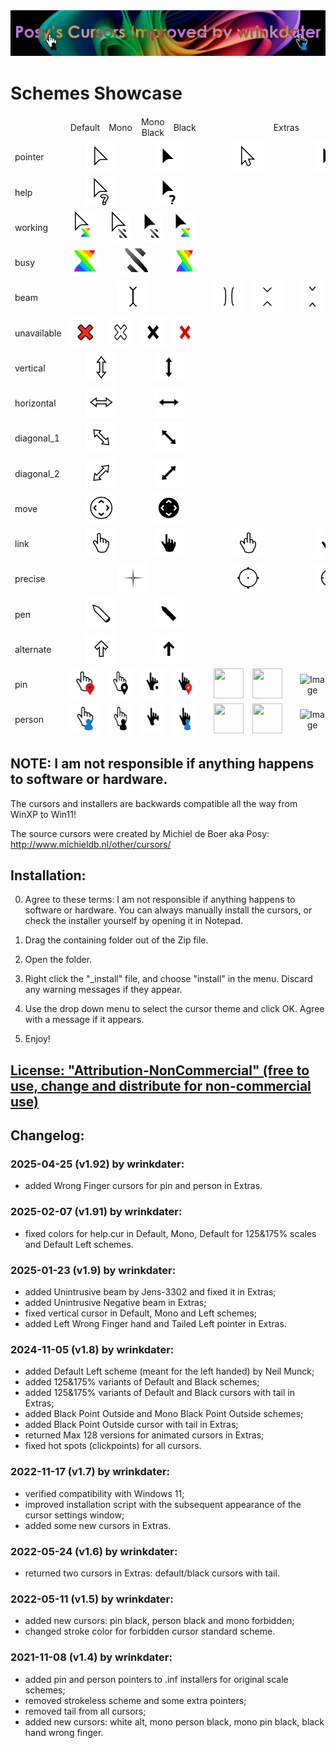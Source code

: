 <img alt="Posys Cursors Improved by wrinkdater" src="./Showcase Images/Posys Cursors Improved by wrinkdater.png" />

# Schemes Showcase
<table><thead><tr><td></td><td align="center">Default</td><td align="center">Mono</td><td align="center">Mono<br>Black</td><td align="center">Black</td><td rowspan="18"></td><td colspan="5" align="center">Extras</td></tr>
<tr><td>pointer</td><td colspan="2" align="center"><img src="https://raw.githubusercontent.com/wrinkdater/Posys-Cursors-Improved-by-wrinkdater/refs/heads/main/Showcase%20Images/Default%20%26%20Mono/pointer.png" alt="Image" width="48" height="48"></td><td colspan="2" align="center"><img src="https://raw.githubusercontent.com/wrinkdater/Posys-Cursors-Improved-by-wrinkdater/refs/heads/main/Showcase%20Images/Black%20%26%20Mono%20Black/pointer.png" alt="Image" width="48" height="48"></td><td colspan="2" align="center"><img src="https://raw.githubusercontent.com/wrinkdater/Posys-Cursors-Improved-by-wrinkdater/refs/heads/main/Showcase%20Images/Extras/Tailed%20pointers/pointer.png" width="48" height="48"></td><td></td><td colspan="2" align="center"><img src="https://raw.githubusercontent.com/wrinkdater/Posys-Cursors-Improved-by-wrinkdater/refs/heads/main/Showcase%20Images/Extras/Tailed%20pointers/Black%20pointer.png" alt="Image" width="48" height="48"></td></tr>
<tr><td>help</td><td colspan="2" align="center"><img src="https://raw.githubusercontent.com/wrinkdater/Posys-Cursors-Improved-by-wrinkdater/refs/heads/main/Showcase%20Images/Default%20%26%20Mono/helpp.png" width="48" height="48"></td><td colspan="2" align="center"><img src="https://raw.githubusercontent.com/wrinkdater/Posys-Cursors-Improved-by-wrinkdater/refs/heads/main/Showcase%20Images/Black%20%26%20Mono%20Black/help.png" alt="Image" width="48" height="48"></td><td colspan="5" rowspan="3"></td></tr>
<tr><td>working</td><td align="center"><img src="https://raw.githubusercontent.com/wrinkdater/Posys-Cursors-Improved-by-wrinkdater/refs/heads/main/Showcase%20Images/Default/working.gif" alt="Image" width="32" height="48"></td><td align="center"><img src="https://raw.githubusercontent.com/wrinkdater/Posys-Cursors-Improved-by-wrinkdater/refs/heads/main/Showcase%20Images/Mono/working.gif" alt="Image" width="29" height="48"></td><td align="center"><img src="https://raw.githubusercontent.com/wrinkdater/Posys-Cursors-Improved-by-wrinkdater/refs/heads/main/Showcase%20Images/Mono%20Black/working.gif" alt="Image" width="29" height="48"></td><td align="center"><img src="https://raw.githubusercontent.com/wrinkdater/Posys-Cursors-Improved-by-wrinkdater/refs/heads/main/Showcase%20Images/Black/working.gif" alt="Image" width="32" height="48"></td></tr>
<tr><td>busy</td><td align="center"><img src="https://raw.githubusercontent.com/wrinkdater/Posys-Cursors-Improved-by-wrinkdater/refs/heads/main/Showcase%20Images/Default/busy.gif" alt="Image" width="46" height="48"></td><td colspan="2" align="center"><img src="https://raw.githubusercontent.com/wrinkdater/Posys-Cursors-Improved-by-wrinkdater/refs/heads/main/Showcase%20Images/Mono%20%26%20Mono%20Black/busy.gif" alt="Image" width="46" height="48"></td><td align="center"><img src="https://raw.githubusercontent.com/wrinkdater/Posys-Cursors-Improved-by-wrinkdater/refs/heads/main/Showcase%20Images/Default/busy.gif" alt="Image" width="46" height="48"></td></tr>
<tr><td>beam</td><td colspan="4" align="center"><img src="https://raw.githubusercontent.com/wrinkdater/Posys-Cursors-Improved-by-wrinkdater/refs/heads/main/Showcase%20Images/beamm.png" alt="Image" width="48" height="48"></td><td align="center"><img src="https://raw.githubusercontent.com/wrinkdater/Posys-Cursors-Improved-by-wrinkdater/refs/heads/main/Showcase%20Images/Extras/beam/Free%20Center%20Negative%20beam.png" alt="Image" width="48" height="48"></td><td align="center"><img src="https://raw.githubusercontent.com/wrinkdater/Posys-Cursors-Improved-by-wrinkdater/refs/heads/main/Showcase%20Images/Extras/beam/Unintrusive%20Negative%20beam.png" alt="Image" width="48" height="48"></td><td align="center"><img src="https://raw.githubusercontent.com/wrinkdater/Posys-Cursors-Improved-by-wrinkdater/refs/heads/main/Showcase%20Images/Extras/beam/Negative%20beam.png" alt="Image" width="48" height="48"></td>
<td align="center"><img src="https://raw.githubusercontent.com/wrinkdater/Posys-Cursors-Improved-by-wrinkdater/refs/heads/main/Showcase%20Images/Extras/beam/Unintrusive%20beam.png" alt="Image" width="48" height="48"></td><td align="center"><img src="https://raw.githubusercontent.com/wrinkdater/Posys-Cursors-Improved-by-wrinkdater/refs/heads/main/Showcase%20Images/Extras/beam/Free%20Center%20beam.png" alt="Image" width="48" height="48"></td></tr>
<tr><td>unavailable</td><td align="center"><img src="https://raw.githubusercontent.com/wrinkdater/Posys-Cursors-Improved-by-wrinkdater/refs/heads/main/Showcase%20Images/Default/unavailable.png" alt="Image" width="48" height="48"></td><td align="center"><img src="https://raw.githubusercontent.com/wrinkdater/Posys-Cursors-Improved-by-wrinkdater/refs/heads/main/Showcase%20Images/Mono/unavailable.png" alt="Image" width="48" height="48"></td><td align="center"><img src="https://raw.githubusercontent.com/wrinkdater/Posys-Cursors-Improved-by-wrinkdater/refs/heads/main/Showcase%20Images/Mono%20Black/unavailable.png" alt="Image" width="48" height="48"></td><td align="center"><img src="https://raw.githubusercontent.com/wrinkdater/Posys-Cursors-Improved-by-wrinkdater/refs/heads/main/Showcase%20Images/Black/unavailable.png" alt="Image" width="48" height="48"></td><td colspan="5" rowspan="6"></td></tr>
<tr><td>vertical</td><td colspan="2" align="center"><img src="https://raw.githubusercontent.com/wrinkdater/Posys-Cursors-Improved-by-wrinkdater/refs/heads/main/Showcase%20Images/Default%20%26%20Mono/vertical.png" alt="Image" width="48" height="48"></td><td colspan="2" align="center"><img src="https://raw.githubusercontent.com/wrinkdater/Posys-Cursors-Improved-by-wrinkdater/refs/heads/main/Showcase%20Images/Black%20%26%20Mono%20Black/vertical.png" alt="Image" width="48" height="48"></td></tr><tr><td>horizontal</td><td colspan="2" align="center"><img src="https://raw.githubusercontent.com/wrinkdater/Posys-Cursors-Improved-by-wrinkdater/refs/heads/main/Showcase%20Images/Default%20%26%20Mono/horizontal.png" alt="Image" width="48" height="48"></td><td colspan="2" align="center"><img src="https://raw.githubusercontent.com/wrinkdater/Posys-Cursors-Improved-by-wrinkdater/refs/heads/main/Showcase%20Images/Black%20%26%20Mono%20Black/horizontal.png" alt="Image" width="48" height="48"></td></tr>
<tr><td>diagonal_1</td><td colspan="2" align="center"><img src="https://raw.githubusercontent.com/wrinkdater/Posys-Cursors-Improved-by-wrinkdater/refs/heads/main/Showcase%20Images/Default%20%26%20Mono/diagonal_1.png" alt="Image" width="48" height="48"></td><td colspan="2" align="center"><img src="https://raw.githubusercontent.com/wrinkdater/Posys-Cursors-Improved-by-wrinkdater/refs/heads/main/Showcase%20Images/Black%20%26%20Mono%20Black/diagonal_1.png" alt="Image" width="48" height="48"></td></tr><tr><td>diagonal_2</td><td colspan="2" align="center"><img src="https://raw.githubusercontent.com/wrinkdater/Posys-Cursors-Improved-by-wrinkdater/refs/heads/main/Showcase%20Images/Default%20%26%20Mono/diagonal_2.png" alt="Image" width="48" height="48"></td><td colspan="2" align="center"><img src="https://raw.githubusercontent.com/wrinkdater/Posys-Cursors-Improved-by-wrinkdater/refs/heads/main/Showcase%20Images/Black%20%26%20Mono%20Black/diagonal_2.png" alt="Image" width="48" height="48"></td></tr>
<tr><td>move</td><td colspan="2" align="center"><img src="https://raw.githubusercontent.com/wrinkdater/Posys-Cursors-Improved-by-wrinkdater/refs/heads/main/Showcase%20Images/Default%20%26%20Mono/move.png" width="48" height="48"></td><td colspan="2" align="center"><img src="https://raw.githubusercontent.com/wrinkdater/Posys-Cursors-Improved-by-wrinkdater/refs/heads/main/Showcase%20Images/Black%20%26%20Mono%20Black/move.png" alt="Image" width="48" height="48"></td></tr>
<tr><td>link</td><td colspan="2" align="center"><img src="https://raw.githubusercontent.com/wrinkdater/Posys-Cursors-Improved-by-wrinkdater/refs/heads/main/Showcase%20Images/Default%20%26%20Mono/link.png" alt="Image" width="48" height="48"></td><td colspan="2" align="center"><img src="https://raw.githubusercontent.com/wrinkdater/Posys-Cursors-Improved-by-wrinkdater/refs/heads/main/Showcase%20Images/Black%20%26%20Mono%20Black/link.png" alt="Image" width="48" height="48"></td><td colspan="2" align="center"><img src="https://raw.githubusercontent.com/wrinkdater/Posys-Cursors-Improved-by-wrinkdater/refs/heads/main/Showcase%20Images/Extras/Wrong%20Finger%20link/link.png" width="48" height="48"></td><td></td><td colspan="2" align="center"><img src="https://raw.githubusercontent.com/wrinkdater/Posys-Cursors-Improved-by-wrinkdater/refs/heads/main/Showcase%20Images/Extras/Wrong%20Finger%20link/Black%20link.png" alt="Image" width="48" height="48"></td></tr>
<tr><td>precise</td><td colspan="4" align="center"><img src="https://raw.githubusercontent.com/wrinkdater/Posys-Cursors-Improved-by-wrinkdater/refs/heads/main/Showcase%20Images/precise.png" alt="Image" width="48" height="48"></td><td colspan="2" align="center"><img src="https://raw.githubusercontent.com/wrinkdater/Posys-Cursors-Improved-by-wrinkdater/refs/heads/main/Showcase%20Images/Extras/precise/precise%20v2.png" width="48" height="48"></td><td align="center"><img src="https://raw.githubusercontent.com/wrinkdater/Posys-Cursors-Improved-by-wrinkdater/refs/heads/main/Showcase%20Images/Extras/precise/Negative%20precise.png" alt="Image" width="48" height="48"></td><td colspan="2" align="center"><img src="https://raw.githubusercontent.com/wrinkdater/Posys-Cursors-Improved-by-wrinkdater/refs/heads/main/Showcase%20Images/Extras/precise/Negative%20precise%20v2.png" alt="Image" width="48" height="48"></td></tr>
<tr><td>pen</td><td colspan="2" align="center"><img src="https://raw.githubusercontent.com/wrinkdater/Posys-Cursors-Improved-by-wrinkdater/refs/heads/main/Showcase%20Images/Default%20%26%20Mono/pen.png" alt="Image" width="48" height="48"></td><td colspan="2" align="center"><img src="https://raw.githubusercontent.com/wrinkdater/Posys-Cursors-Improved-by-wrinkdater/refs/heads/main/Showcase%20Images/Black%20%26%20Mono%20Black/pen.png" alt="Image" width="48" height="48"></td><td colspan="5" rowspan="2"></td></tr><tr><td>alternate</td><td colspan="2" align="center"><img src="https://raw.githubusercontent.com/wrinkdater/Posys-Cursors-Improved-by-wrinkdater/refs/heads/main/Showcase%20Images/Default%20%26%20Mono/alt.png" alt="Image" width="48" height="48"></td><td colspan="2" align="center"><img src="https://raw.githubusercontent.com/wrinkdater/Posys-Cursors-Improved-by-wrinkdater/refs/heads/main/Showcase%20Images/Black%20%26%20Mono%20Black/alt.png" alt="Image" width="48" height="48"></td></tr>
<tr><td>pin</td><td align="center"><img src="https://raw.githubusercontent.com/wrinkdater/Posys-Cursors-Improved-by-wrinkdater/refs/heads/main/Showcase%20Images/Default/pin.png" alt="Image" width="48" height="48"></td><td align="center"><img src="https://raw.githubusercontent.com/wrinkdater/Posys-Cursors-Improved-by-wrinkdater/refs/heads/main/Showcase%20Images/Mono/pin.png" alt="Image" width="48" height="48"></td><td align="center"><img src="https://raw.githubusercontent.com/wrinkdater/Posys-Cursors-Improved-by-wrinkdater/refs/heads/main/Showcase%20Images/Mono%20Black/pin.png" alt="Image" width="48" height="48"></td><td align="center"><img src="https://raw.githubusercontent.com/wrinkdater/Posys-Cursors-Improved-by-wrinkdater/refs/heads/main/Showcase%20Images/Black/pin.png" alt="Image" width="48" height="48"></td><td align="center"><img src="https://raw.githubusercontent.com/wrinkdater/Posys-Cursors-Improved-by-wrinkdater/refs/heads/main/Showcase%20Images/Extras/pin/Wrong%20Finger%20for%20Default%20pin.png" width="48" height="48"></td>
<td align="center"><img src="https://raw.githubusercontent.com/wrinkdater/Posys-Cursors-Improved-by-wrinkdater/refs/heads/main/Showcase%20Images/Extras/pin/Wrong%20Finger%20for%20Mono%20pin.png" width="48" height="48"></td><td rowspan="2"></td><td align="center"><img src="https://raw.githubusercontent.com/wrinkdater/Posys-Cursors-Improved-by-wrinkdater/refs/heads/main/Showcase%20Images/Extras/pin/Wrong%20Finger%20for%20Mono%20Black%20pin.png" alt="Image" width="48" height="48"></td><td align="center"><img src="https://raw.githubusercontent.com/wrinkdater/Posys-Cursors-Improved-by-wrinkdater/refs/heads/main/Showcase%20Images/Extras/pin/Wrong%20Finger%20for%20Black%20pin.png" alt="Image" width="48" height="48"></td></tr>
<tr><td>person</td><td align="center"><img src="https://raw.githubusercontent.com/wrinkdater/Posys-Cursors-Improved-by-wrinkdater/refs/heads/main/Showcase%20Images/Default/person.png" alt="Image" width="48" height="48"></td><td align="center"><img src="https://raw.githubusercontent.com/wrinkdater/Posys-Cursors-Improved-by-wrinkdater/refs/heads/main/Showcase%20Images/Mono/person.png" alt="Image" width="48" height="48"></td><td align="center"><img src="https://raw.githubusercontent.com/wrinkdater/Posys-Cursors-Improved-by-wrinkdater/refs/heads/main/Showcase%20Images/Mono%20Black/person.png" alt="Image" width="48" height="48"></td><td align="center"><img src="https://raw.githubusercontent.com/wrinkdater/Posys-Cursors-Improved-by-wrinkdater/refs/heads/main/Showcase%20Images/Black/person.png" alt="Image" width="48" height="48"></td><td align="center"><img src="https://raw.githubusercontent.com/wrinkdater/Posys-Cursors-Improved-by-wrinkdater/refs/heads/main/Showcase%20Images/Extras/person/Wrong%20Finger%20for%20Default%20person.png" width="48" height="48"></td>
<td align="center"><img src="https://raw.githubusercontent.com/wrinkdater/Posys-Cursors-Improved-by-wrinkdater/refs/heads/main/Showcase%20Images/Extras/person/Wrong%20Finger%20for%20Mono%20person.png" width="48" height="48"></td><td align="center"><img src="https://raw.githubusercontent.com/wrinkdater/Posys-Cursors-Improved-by-wrinkdater/refs/heads/main/Showcase%20Images/Extras/person/Wrong%20Finger%20for%20Mono%20Black%20person.png" alt="Image" width="48" height="48"></td><td align="center"><img src="https://raw.githubusercontent.com/wrinkdater/Posys-Cursors-Improved-by-wrinkdater/refs/heads/main/Showcase%20Images/Extras/person/Wrong%20Finger%20for%20Black%20person.png" alt="Image" width="48" height="48"></td></tr>
</thead></table>

## NOTE: I am not responsible if anything happens to software or hardware.

The cursors and installers are backwards compatible all the way from WinXP to Win11!

The source cursors were created by Michiel de Boer aka Posy: http://www.michieldb.nl/other/cursors/

## Installation:

0. Agree to these terms: I am not responsible if anything happens to software or hardware.
You can always manually install the cursors, or check the installer yourself by opening it in Notepad.

1. Drag the containing folder out of the Zip file.

2. Open the folder.

3. Right click the "_install" file, and choose "install" in the menu. Discard any warning messages if they appear.

4. Use the drop down menu to select the cursor theme and click OK. Agree with a message if it appears.

5. Enjoy!

## [License: "Attribution-NonCommercial" (free to use, change and distribute for non-commercial use)](https://creativecommons.org/licenses/by-nc/4.0/deed.en)

## Changelog:

### 2025-04-25 (v1.92) by wrinkdater:
- added Wrong Finger cursors for pin and person in Extras.

### 2025-02-07 (v1.91) by wrinkdater:
- fixed colors for help.cur in Default, Mono, Default for 125&175% scales and Default Left schemes.

### 2025-01-23 (v1.9) by wrinkdater:
- added Unintrusive beam by Jens-3302 and fixed it in Extras;
- added Unintrusive Negative beam in Extras;
- fixed vertical cursor in Default, Mono and Left schemes;
- added Left Wrong Finger hand and Tailed Left  pointer in Extras.

### 2024-11-05 (v1.8) by wrinkdater:
- added Default Left scheme (meant for the left handed) by Neil Munck;
- added 125&175% variants of Default and Black schemes;
- added 125&175% variants of Default and Black cursors with tail in Extras;
- added Black Point Outside and Mono Black Point Outside schemes;
- added Black Point Outside cursor with tail in Extras;
- returned Max 128 versions for animated cursors in Extras;
- fixed hot spots (clickpoints) for all cursors.

### 2022-11-17 (v1.7) by wrinkdater:
- verified compatibility with Windows 11;
- improved installation script with the subsequent appearance of the cursor settings window;
- added some new cursors in Extras.

### 2022-05-24 (v1.6) by wrinkdater:
- returned two cursors in Extras: default/black cursors with tail.

### 2022-05-11 (v1.5) by wrinkdater:
- added new cursors: pin black, person black and mono forbidden;
- changed stroke color for forbidden cursor standard scheme.

### 2021-11-08 (v1.4) by wrinkdater: 
- added pin and person pointers to .inf installers for original scale schemes;
- removed strokeless scheme and some extra pointers;
- removed tail from all cursors;
- added new cursors: white alt, mono person black, mono pin black, black hand wrong finger.
